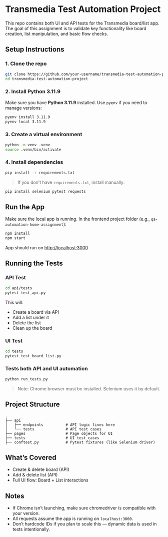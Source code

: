 # Transmedia Test Automation Project

This repo contains both UI and API tests for the Transmedia board/list app. The goal of this assignment is to validate key functionality like board creation, list manipulation, and basic flow checks.



## Setup Instructions

### 1. Clone the repo
```bash
git clone https://github.com/your-username/transmedia-test-automation-project.git
cd transmedia-test-automation-project
```

### 2. Install Python 3.11.9
Make sure you have **Python 3.11.9** installed. Use `pyenv` if you need to manage versions:
```bash
pyenv install 3.11.9
pyenv local 3.11.9
```

### 3. Create a virtual environment
```bash
python -m venv .venv
source .venv/bin/activate
```

### 4. Install dependencies
```bash
pip install -r requirements.txt
```

> If you don’t have `requirements.txt`, install manually:
```bash
pip install selenium pytest requests
```



## Run the App

Make sure the local app is running. In the frontend project folder (e.g., `qa-automation-home-assignment`):

```bash
npm install
npm start
```

App should run on [http://localhost:3000](http://localhost:3000)



## Running the Tests

### API Test
```bash
cd api/tests
pytest test_api.py
```

This will:
- Create a board via API
- Add a list under it
- Delete the list
- Clean up the board

### UI Test
```bash
cd tests
pytest test_board_list.py
```

### Tests both API and UI automation
```bash
python run_tests.py
```


> Note: Chrome browser must be installed. Selenium uses it by default.



## Project Structure

```
.
├── api
│   ├── endpoints          # API logic lives here
│   └── tests              # API test cases
├── pages                  # Page objects for UI
├── tests                  # UI test cases
├── conftest.py            # Pytest fixtures (like Selenium driver)
```



## What’s Covered

- Create & delete board (API)
- Add & delete list (API)
- Full UI flow: Board + List interactions



## Notes

- If Chrome isn’t launching, make sure chromedriver is compatible with your version.
- All requests assume the app is running on `localhost:3000`.
- Don’t hardcode IDs if you plan to scale this — dynamic data is used in tests intentionally.





